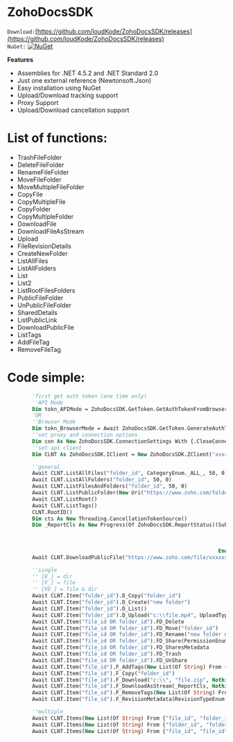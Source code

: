 # ZohoDocsSDK

`Download:`[https://github.com/loudKode/ZohoDocsSDK/releases](https://github.com/loudKode/ZohoDocsSDK/releases)<br>
`NuGet:`
[![NuGet](https://img.shields.io/nuget/v/DeQmaTech.ZohoDocsSDK.svg?style=flat-square&logo=nuget)](https://www.nuget.org/packages/DeQmaTech.ZohoDocsSDK)<br>

**Features**
* Assemblies for .NET 4.5.2 and .NET Standard 2.0
* Just one external reference (Newtonsoft.Json)
* Easy installation using NuGet
* Upload/Download tracking support
* Proxy Support
* Upload/Download cancellation support


# List of functions:
* TrashFileFolder
* DeleteFileFolder
* RenameFileFolder
* MoveFileFolder
* MoveMultipleFileFolder
* CopyFile
* CopyMultipleFile
* CopyFolder
* CopyMultipleFolder
* DownloadFile
* DownloadFileAsStream
* Upload
* FileRevisionDetails
* CreateNewFolder
* ListAllFiles
* ListAllFolders
* List
* List2
* ListRootFilesFolders
* PublicFileFolder
* UnPublicFileFolder
* SharedDetails
* ListPublicLink
* DownloadPublicFile
* ListTags
* AddFileTag
* RemoveFileTag

# Code simple:
```vb
        'first get auth token (one time only)
        ''API Mode
        Dim tokn_APIMode = ZohoDocsSDK.GetToken.GetAuthTokenFromBrowser
        'OR
        ''Browser Mode
        Dim tokn_BrowserMode = Await ZohoDocsSDK.GetToken.GenerateAuthToken("your_email", "your_password")
        ''set proxy and connection options
        Dim con As New ZohoDocsSDK.ConnectionSettings With {.CloseConnection = True, .TimeOut = TimeSpan.FromMinutes(30), .Proxy = New ZohoDocsSDK.ProxyConfig With {.SetProxy = True, .ProxyIP = "127.0.0.1", .ProxyPort = 8888, .ProxyUsername = "user", .ProxyPassword = "pass"}}
        ''set api client
        Dim CLNT As ZohoDocsSDK.IClient = New ZohoDocsSDK.ZClient("xxxxxxxx")

        ''general
        Await CLNT.ListAllFiles("folder_id", CategoryEnum._ALL_, 50, 0)
        Await CLNT.ListAllFolders("folder_id", 50, 0)
        Await CLNT.ListFilesAndFolders("folder_id", 50, 0)
        Await CLNT.ListPublicFolder(New Uri("https://www.zoho.com/folder/xxxxxx"))
        Await CLNT.ListRoot()
        Await CLNT.ListTags()
        CLNT.RootID()
        Dim cts As New Threading.CancellationTokenSource()
        Dim _ReportCls As New Progress(Of ZohoDocsSDK.ReportStatus)(Sub(ReportClass As ZohoDocsSDK.ReportStatus)
                                                                        Console.WriteLine(String.Format("{0}/{1}", (ReportClass.BytesTransferred), (ReportClass.TotalBytes)))
                                                                        Console.WriteLine(CInt(ReportClass.ProgressPercentage))
                                                                        Console.WriteLine(ReportClass.TextStatus)
                                                                    End Sub)
        Await CLNT.DownloadPublicFile("https://www.zoho.com/file/xxxxxx", "c:\\", "fle.zip", _ReportCls, cts.Token)

        ''single
        '' [D_] = dir
        '' [F_] = file
        '' [FD_] = file & dir
        Await CLNT.Item("folder_id").D_Copy("folder_id")
        Await CLNT.Item("folder_id").D_Create("new folder")
        Await CLNT.Item("folder_id").D_List()
        Await CLNT.Item("folder_id").D_Upload("c:\\file.mp4", UploadTypes.FilePath, "file.mp4", Nothing, _ReportCls, cts.Token)
        Await CLNT.Item("file_id OR folder_id").FD_Delete
        Await CLNT.Item("file_id OR folder_id").FD_Move("folder_id")
        Await CLNT.Item("file_id OR folder_id").FD_Rename("new folder name")
        Await CLNT.Item("file_id OR folder_id").FD_Share(PermissionEnum.readonly, "12345", Nothing)
        Await CLNT.Item("file_id OR folder_id").FD_SharesMetadata
        Await CLNT.Item("file_id OR folder_id").FD_Trash
        Await CLNT.Item("file_id OR folder_id").FD_UnShare
        Await CLNT.Item("file_id").F_AddTags(New List(Of String) From {"tag1", "tag2"})
        Await CLNT.Item("file_id").F_Copy("folder_id")
        Await CLNT.Item("file_id").F_Download("c:\\", "file.zip", Nothing, _ReportCls, cts.Token)
        Await CLNT.Item("file_id").F_DownloadAsStream(_ReportCls, Nothing)
        Await CLNT.Item("file_id").F_RemoveTags(New List(Of String) From {"tag1"})
        Await CLNT.Item("file_id").F_RevisionMetadata(RevisionTypeEnum.shared)

        ''multiple
        Await CLNT.Items(New List(Of String) From {"file_id", "folder_id"}).FD_Move("folder_id")
        Await CLNT.Items(New List(Of String) From {"folder_id", "folder_id"}).D_Copy("folder_id")
        Await CLNT.Items(New List(Of String) From {"file_id", "file_id"}).F_Copy("folder_id")
```
